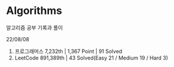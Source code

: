 # Algorithms

알고리즘 공부 기록과 풀이

22/08/08

1. 프로그래머스 7,232th | 1,367 Point | 91 Solved
2. LeetCode 891,389th | 43 Solved(Easy 21 / Medium 19 / Hard 3)
